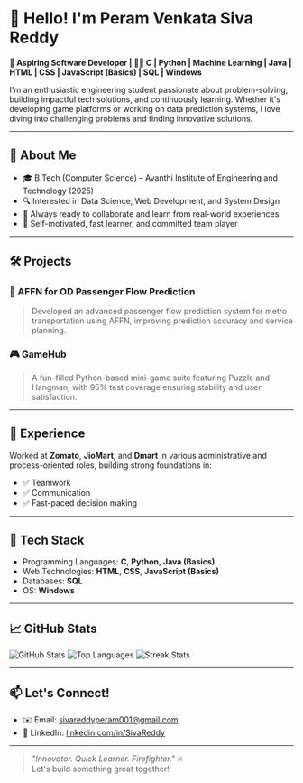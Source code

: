# 👋 Hello! I'm Peram Venkata Siva Reddy

**🚀 Aspiring Software Developer | 👨‍💻 C | Python | Machine Learning | Java | HTML | CSS | JavaScript (Basics) | SQL | Windows**

I'm an enthusiastic engineering student passionate about problem-solving, building impactful tech solutions, and continuously learning. Whether it's developing game platforms or working on data prediction systems, I love diving into challenging problems and finding innovative solutions.

---

## 🧠 About Me

- 🎓 B.Tech (Computer Science) – Avanthi Institute of Engineering and Technology (2025)
- 🔍 Interested in Data Science, Web Development, and System Design
- 💬 Always ready to collaborate and learn from real-world experiences
- 🎯 Self-motivated, fast learner, and committed team player

---

## 🛠️ Projects

### 🔁 AFFN for OD Passenger Flow Prediction
> Developed an advanced passenger flow prediction system for metro transportation using AFFN, improving prediction accuracy and service planning.

### 🎮 GameHub
> A fun-filled Python-based mini-game suite featuring Puzzle and Hangman, with 95% test coverage ensuring stability and user satisfaction.

---

## 💼 Experience

Worked at **Zomato**, **JioMart**, and **Dmart** in various administrative and process-oriented roles, building strong foundations in:

- ✅ Teamwork
- ✅ Communication
- ✅ Fast-paced decision making

---

## 🧰 Tech Stack

- Programming Languages: **C**, **Python**, **Java (Basics)**
- Web Technologies: **HTML**, **CSS**, **JavaScript (Basics)**
- Databases: **SQL**
- OS: **Windows**

---

## 📈 GitHub Stats

![GitHub Stats](https://github-readme-stats.vercel.app/api?username=SivaReddyPeram&show_icons=true&theme=radical)
![Top Languages](https://github-readme-stats.vercel.app/api/top-langs/?username=SivaReddyPeram&layout=compact&theme=radical)
![Streak Stats](https://streak-stats.demolab.com?user=SivaReddyPeram&theme=radical)

---

## 📫 Let's Connect!

- ✉️ Email: [sivareddyperam001@gmail.com](mailto:sivareddyperam001@gmail.com)
- 🔗 LinkedIn: [linkedin.com/in/SivaReddy](https://www.linkedin.com/in/SivaReddy)

---

> *"Innovator. Quick Learner. Firefighter."* 🔥  
> Let's build something great together!

